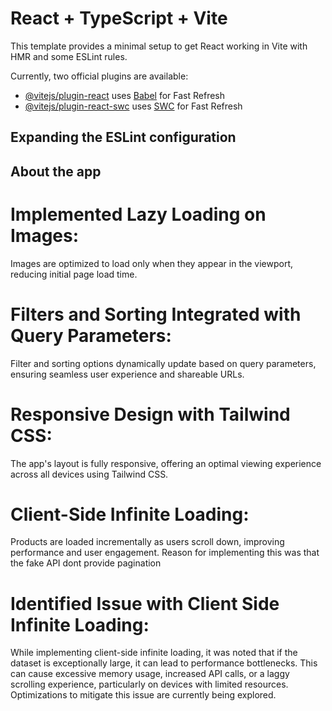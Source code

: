 # React + TypeScript + Vite

This template provides a minimal setup to get React working in Vite with HMR and some ESLint rules.

Currently, two official plugins are available:

- [@vitejs/plugin-react](https://github.com/vitejs/vite-plugin-react/blob/main/packages/plugin-react/README.md) uses [Babel](https://babeljs.io/) for Fast Refresh
- [@vitejs/plugin-react-swc](https://github.com/vitejs/vite-plugin-react-swc) uses [SWC](https://swc.rs/) for Fast Refresh

## Expanding the ESLint configuration

## About the app

# Implemented Lazy Loading on Images: 
Images are optimized to load only when they appear in the viewport, reducing initial page load time.
# Filters and Sorting Integrated with Query Parameters: 
Filter and sorting options dynamically update based on query parameters, ensuring seamless user experience and shareable URLs.
# Responsive Design with Tailwind CSS: 
The app's layout is fully responsive, offering an optimal viewing experience across all devices using Tailwind CSS.
# Client-Side Infinite Loading: 
Products are loaded incrementally as users scroll down, improving performance and user engagement. Reason for implementing this was that the fake API dont provide pagination
# Identified Issue with Client Side Infinite Loading:
While implementing client-side infinite loading, it was noted that if the dataset is exceptionally large, it can lead to performance bottlenecks. This can cause excessive memory usage, increased API calls, or a laggy scrolling experience, particularly on devices with limited resources. Optimizations to mitigate this issue are currently being explored.
```
